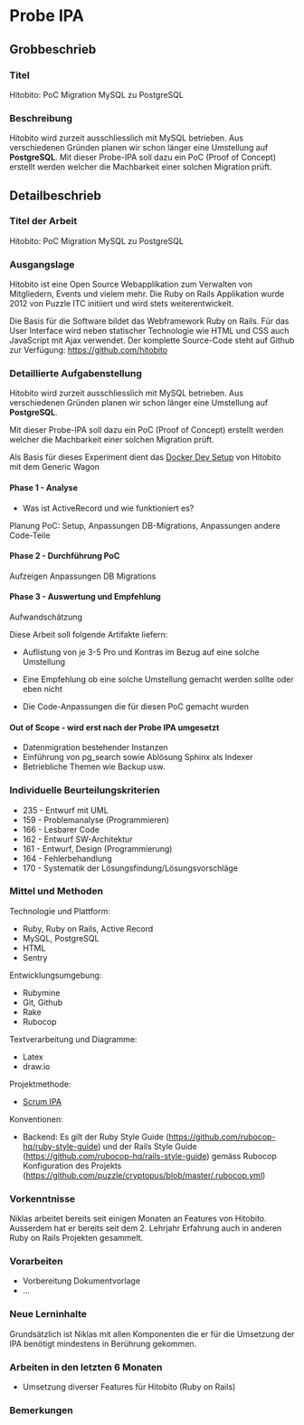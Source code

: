 # Probe IPA

## Grobbeschrieb

### Titel

Hitobito: PoC Migration MySQL zu PostgreSQL

### Beschreibung

Hitobito wird zurzeit ausschliesslich mit MySQL betrieben. Aus verschiedenen Gründen planen wir schon länger eine Umstellung auf **PostgreSQL**.
Mit dieser Probe-IPA soll dazu ein PoC (Proof of Concept) erstellt werden welcher die Machbarkeit einer solchen Migration prüft.

## Detailbeschrieb

### Titel der Arbeit

Hitobito: PoC Migration MySQL zu PostgreSQL

### Ausgangslage

Hitobito ist eine Open Source Webapplikation zum Verwalten von Mitgliedern, Events und vielem mehr. Die Ruby on Rails Applikation wurde 2012 von Puzzle ITC initiiert und wird stets weiterentwickelt. 

Die Basis für die Software bildet das Webframework Ruby on Rails. Für das User Interface wird neben statischer Technologie wie HTML und CSS auch JavaScript mit Ajax verwendet. Der komplette Source-Code steht auf Github zur Verfügung: https://github.com/hitobito

### Detaillierte Aufgabenstellung

Hitobito wird zurzeit ausschliesslich mit MySQL betrieben. Aus verschiedenen Gründen planen wir schon länger eine Umstellung auf **PostgreSQL**.

Mit dieser Probe-IPA soll dazu ein PoC (Proof of Concept) erstellt werden welcher die Machbarkeit einer solchen Migration prüft.

Als Basis für dieses Experiment dient das [Docker Dev Setup](https://github.com/hitobito/development) von Hitobito mit dem Generic Wagon 

#### Phase 1 - Analyse

- Was ist ActiveRecord und wie funktioniert es?

Planung PoC: Setup, Anpassungen DB-Migrations, Anpassungen andere Code-Teile

#### Phase 2 - Durchführung PoC

Aufzeigen Anpassungen DB Migrations


#### Phase 3 - Auswertung und Empfehlung

Aufwandschätzung




Diese Arbeit soll folgende Artifakte liefern:

- Auflistung von je 3-5 Pro und Kontras im Bezug auf eine solche Umstellung
- Eine Empfehlung ob eine solche Umstellung gemacht werden sollte oder eben nicht

- Die Code-Anpassungen die für diesen PoC gemacht wurden


#### Out of Scope - wird erst nach der Probe IPA umgesetzt

* Datenmigration bestehender Instanzen
* Einführung von pg_search sowie Ablösung Sphinx als Indexer
* Betriebliche Themen wie Backup usw.

### Individuelle Beurteilungskriterien

* 235 - Entwurf mit UML
* 159 - Problemanalyse (Programmieren)
* 166 - Lesbarer Code
* 162 - Entwurf SW-Architektur
* 161 - Entwurf, Design (Programmierung)
* 164 - Fehlerbehandlung
* 170 - Systematik der Lösungsfindung/Lösungsvorschläge

### Mittel und Methoden

Technologie und Plattform:

* Ruby, Ruby on Rails, Active Record
* MySQL, PostgreSQL
* HTML
* Sentry

Entwicklungsumgebung:

* Rubymine
* Git, Github
* Rake
* Rubocop

Textverarbeitung und Diagramme:

* Latex
* draw.io

Projektmethode:

* [Scrum IPA](https://github.com/puzzle-bbt/docs/blob/master/ipa/scrum-ipa.md)

Konventionen:

* Backend: Es gilt der Ruby Style Guide (https://github.com/rubocop-hq/ruby-style-guide) und der Rails Style Guide (https://github.com/rubocop-hq/rails-style-guide) gemäss Rubocop Konfiguration des Projekts (https://github.com/puzzle/cryptopus/blob/master/.rubocop.yml)

### Vorkenntnisse

Niklas arbeitet bereits seit einigen Monaten an Features von Hitobito. Ausserdem hat er bereits seit dem 2. Lehrjahr Erfahrung auch in anderen Ruby on Rails Projekten gesammelt. 

### Vorarbeiten

* Vorbereitung Dokumentvorlage
* ...

### Neue Lerninhalte

Grundsätzlich ist Niklas mit allen Komponenten die er für die Umsetzung der IPA benötigt mindestens in Berührung gekommen.

### Arbeiten in den letzten 6 Monaten

* Umsetzung diverser Features für Hitobito (Ruby on Rails)

### Bemerkungen
